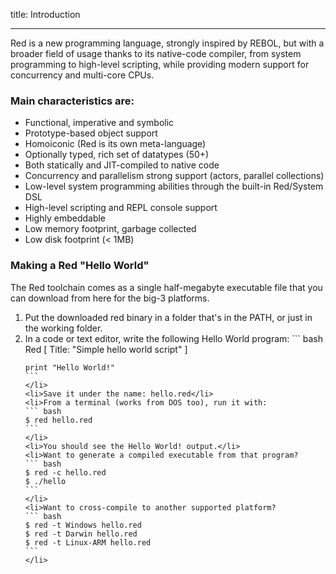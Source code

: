 title: Introduction

---

Red is a new programming language, strongly inspired by REBOL, but with a broader field of usage thanks to its native-code compiler, from system programming to high-level scripting, while providing modern support for concurrency and multi-core CPUs.

### Main characteristics are:
<ul>
	<li>Functional, imperative and symbolic</li>
	<li>Prototype-based object support</li>
	<li>Homoiconic (Red is its own meta-language)</li>
	<li>Optionally typed, rich set of datatypes (50+)</li>
	<li>Both statically and JIT-compiled to native code</li>
	<li>Concurrency and parallelism strong support (actors, parallel collections)</li>
	<li>Low-level system programming abilities through the built-in Red/System DSL</li>
	<li>High-level scripting and REPL console support</li>
	<li>Highly embeddable</li>
	<li>Low memory footprint, garbage collected</li>
	<li>Low disk footprint (< 1MB)</li>
</ul>

### Making a Red "Hello World"
The Red toolchain comes as a single half-megabyte executable file that you can download from here for the big-3 platforms. 
<p>
<ol>
	<li>Put the downloaded red binary in a folder that's in the PATH, or just in the working folder.</li>
	<li>In a code or text editor, write the following Hello World program:
	``` bash
	Red [
	    Title: "Simple hello world script"
	]
	
	print "Hello World!"
	```
	</li>
	<li>Save it under the name: hello.red</li>
	<li>From a terminal (works from DOS too), run it with:
	``` bash
	$ red hello.red
	```
	</li>
	<li>You should see the Hello World! output.</li>
	<li>Want to generate a compiled executable from that program?
	``` bash
	$ red -c hello.red
	$ ./hello
	```
	</li>
	<li>Want to cross-compile to another supported platform?
	``` bash
	$ red -t Windows hello.red
	$ red -t Darwin hello.red
	$ red -t Linux-ARM hello.red
	```
	</li>
</ol>
</p>


